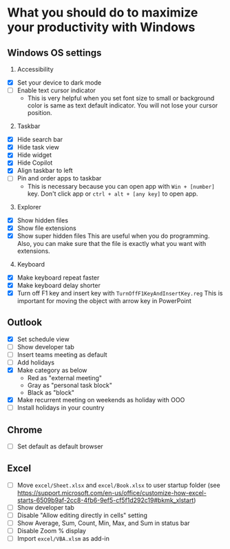 # What you should do to maximize your productivity with Windows

## Windows OS settings
1. Accessibility
  - [x] Set your device to dark mode
  - [ ] Enable text cursor indicator
    - This is very helpful when you set font size to small or background color is same as text default indicator. You will not lose your cursor position.
2. Taskbar
  - [x] Hide search bar
  - [x] Hide task view
  - [x] Hide widget
  - [x] Hide Copilot
  - [x] Align taskbar to left
  - [ ] Pin and order apps to taskbar
    - This is necessary because you can open app with `Win + [number]` key. Don't click app or `ctrl + alt + [any key]` to open app.
3. Explorer
  - [x] Show hidden files
  - [x] Show file extensions
  - [x] Show super hidden files
This are useful when you do programming. Also, you can make sure that the file is exactly what you want with extensions.

4. Keyboard
  - [x] Make keyboard repeat faster
  - [x] Make keyboard delay shorter
  - [x] Turn off F1 key and insert key with `TurnOffF1KeyAndInsertKey.reg`
This is important for moving the object with arrow key in PowerPoint

## Outlook
- [x] Set schedule view
- [ ] Show developer tab
- [ ] Insert teams meeting as default
- [ ] Add holidays
- [x] Make category as below
  - Red as "external meeting"
  - Gray as "personal task block"
  - Black as "block"
- [x] Make recurrent meeting on weekends as holiday with OOO
- [ ] Install holidays in your country

## Chrome
- [ ] Set default as default browser

## Excel
- [ ] Move `excel/Sheet.xlsx` and `excel/Book.xlsx` to user startup folder (see https://support.microsoft.com/en-us/office/customize-how-excel-starts-6509b9af-2cc8-4fb6-9ef5-cf5f1d292c19#bkmk_xlstart)
- [ ] Show developer tab
- [ ] Disable "Allow editing directly in cells" setting
- [ ] Show Average, Sum, Count, Min, Max, and Sum in status bar
- [ ] Disable Zoom % display
- [ ] Import `excel/VBA.xlsm` as add-in
